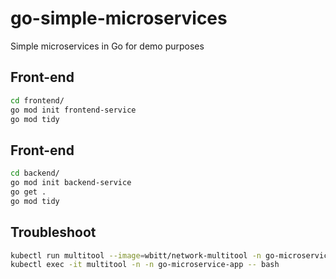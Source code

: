 # go-simple-microservices
Simple microservices in Go for demo purposes

## Front-end

```bash
cd frontend/
go mod init frontend-service
go mod tidy
```

## Front-end

```bash
cd backend/
go mod init backend-service
go get .
go mod tidy
```

## Troubleshoot

```bash
kubectl run multitool --image=wbitt/network-multitool -n go-microservice-app
kubectl exec -it multitool -n -n go-microservice-app -- bash
```